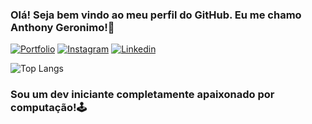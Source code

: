 ### Olá! Seja bem vindo ao meu perfil do GitHub. Eu me chamo Anthony Geronimo!🥳

[![Portfolio](https://img.shields.io/badge/website-000000?style=for-the-badge&logo=About.me&logoColor=white)](https://anthonygeronim0.github.io/portfolio/)
[![Instagram](https://img.shields.io/badge/Instagram-E4405F?style=for-the-badge&logo=instagram&logoColor=white
)](https://www.instagram.com/_anthonygeronimo/)
[![Linkedin](https://img.shields.io/badge/LinkedIn-0077B5?style=for-the-badge&logo=linkedin&logoColor=white
)](https://www.linkedin.com/in/anthony-geronimo-0b1a85287/)

![Top Langs](https://github-readme-stats.vercel.app/api/top-langs/?username=anthonygeronim0&layout=compact&theme=radical)

### Sou um dev iniciante completamente apaixonado por computação!🕹️

